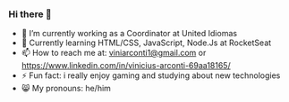 ### Hi there 👋

- 🔭 I’m currently working as a Coordinator at United Idiomas
- 🌱 Currently learning HTML/CSS, JavaScript, Node.Js at RocketSeat
- 📫 How to reach me at: viniarconti1@gmail.com or https://www.linkedin.com/in/vinicius-arconti-69aa18165/
- ⚡ Fun fact: i really enjoy gaming and studying about new technologies
- 😸 My pronouns: he/him
